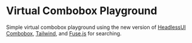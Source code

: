 # Virtual Combobox Playground

Simple virtual combobox playground using the new version of [HeadlessUI Combobox](https://headlessui.com/react/combobox), [Tailwind](https://tailwindcss.com/), and [Fuse.js](https://www.fusejs.io/) for searching.
